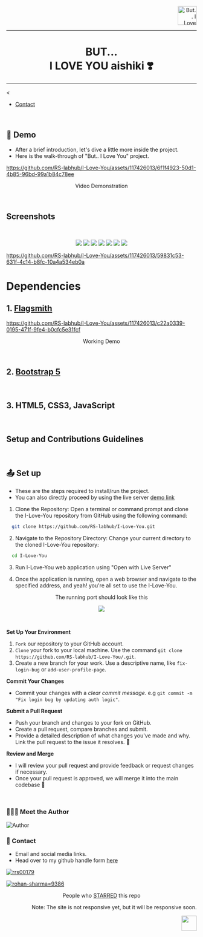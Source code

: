 <p align="right">
    <img src="Pages/Assets/logo.png" alt="But.. I Love You Logo" width="50px" height="50px">
</p>

<hr>
<h1 align="center">
    BUT... <br>I LOVE YOU aishiki ❣️
</h1>
<hr>

<
- [Contact](#email-contact)
<br>

##  :movie_camera: Demo
- After a brief introduction, let's dive a little more inside the project.
- Here is the walk-through of "But.. I Love You" project.

https://github.com/RS-labhub/I-Love-You/assets/117426013/6f1f4923-50d1-4b85-96bd-99a1b84c78ee

<p align="center">Video Demonstration</p>
<br>

## Screenshots
<br>
<p align="center">
  <img src="Screenshots/hello.png"  />
  <img src="Screenshots/shower.png"  />
  <img src="Screenshots/ask.png"  />
  <img src="Screenshots/romantic.png"  />
  <img src="Screenshots/hate.png"  />
  <img src="Screenshots/lost.png"  />
  <img src="Screenshots/unclickableYes.png"  />
</p>

https://github.com/RS-labhub/I-Love-You/assets/117426013/59831c53-631f-4c14-b8fc-10a4a534eb0a


# Dependencies

<h2>1. <a href="https://app.flagsmith.com/">Flagsmith</a></h2>

https://github.com/RS-labhub/I-Love-You/assets/117426013/c22a0339-0195-471f-9fe4-b0cfc5e31fcf

<p align="center">Working Demo </p>

<br>
<h2>2. <a href="https://getbootstrap.com/docs/5.0/getting-started/introduction/">Bootstrap 5</a></h2>
<br>
<h2>3. HTML5, CSS3, JavaScript</h2>
<br>

## Setup and Contributions Guidelines

$~$

##  :outbox_tray: Set up
- These are the steps required to install/run the project.
- You can also directly proceed by using the live server [demo link](https://rs-labhub.github.io/I-Love-You/)


1. Clone the Repository: Open a terminal or command prompt and clone the I-Love-You repository from GitHub using the following command:

  ```bash
    git clone https://github.com/RS-labhub/I-Love-You.git
  ```

2. Navigate to the Repository Directory: Change your current directory to the cloned I-Love-You repository:

  ```bash
    cd I-Love-You
  ```

3. Run I-Love-You web application using "Open with Live Server"

5. Once the application is running, open a web browser and navigate to the specified address, and yeah! you're all set to use the I-Love-You.
<p align="center">
  The running port should look like this
</p>
<p align="center">
<img src="Screenshots/port.png" >
</p>

$~$

**Set Up Your Environment**

1. `Fork` our repository to your GitHub account. 
2. `Clone` your fork to your local machine. 
    Use the command `git clone https://github.com/RS-labhub/I-Love-You/.git`.
3. Create a new branch for your work. 
    Use a descriptive name, like `fix-login-bug` or `add-user-profile-page`.
    
**Commit Your Changes**

- Commit your changes with a _clear commit message_. 
  e.g `git commit -m "Fix login bug by updating auth logic"`.

**Submit a Pull Request**

- Push your branch and changes to your fork on GitHub.
- Create a pull request, compare branches and submit.
- Provide a detailed description of what changes you've made and why. 
  Link the pull request to the issue it resolves. 🔗
    
**Review and Merge**

- I will review your pull request and provide feedback or request changes if necessary. 
- Once your pull request is approved, we will merge it into the main codebase 🥳

$~$

### :people_holding_hands: Meet the Author

<img  src="Pages/Assets/author.jpg" alt="Author">


### :email: Contact 
- Email and social media links.
- Head over to my github handle form [here](https://github.com/RS-labhub)

<p align="left">
<a href="https://twitter.com/rrs00179" target="blank"><img align="center" src="https://img.shields.io/badge/X-000000?style=for-the-badge&logo=x&logoColor=white" alt="rrs00179" /></a>
</p>
<p align="left">
<a href="https://www.linkedin.com/in/rohan-sharma-9386rs/" target="blank"><img src="https://img.shields.io/badge/LinkedIn-0077B5?style=for-the-badge&logo=linkedin&logoColor=white" alt="rohan-sharma=9386" /></a>
</p>

<p align="center">
    People who <a href="https://github.com/RS-labhub/I-Love-You/stargazers">STARRED</a> this repo
</p>

<p align="right">Note: The site is not responsive yet, but it will be responsive soon.</p>

<p align="right" >
    <img height="40px" width="40px" src="Pages/Assets\RS LOGO.png" />
</p>

